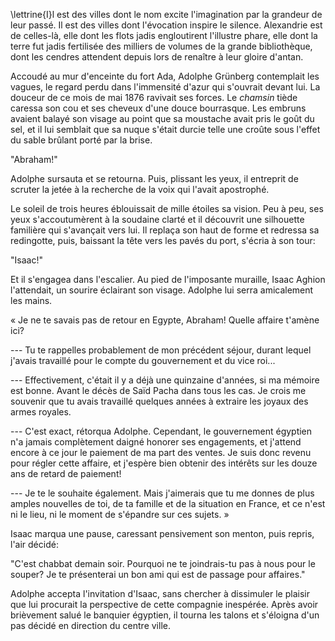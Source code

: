 
\lettrine{I}l est des villes dont le nom excite l'imagination par la grandeur de
leur passé. Il est des villes dont l'évocation inspire le silence.
Alexandrie est de celles-là, elle dont les flots jadis engloutirent
l'illustre phare, elle dont la terre fut jadis fertilisée des milliers
de volumes de la grande bibliothèque, dont les cendres attendent depuis
lors de renaître à leur gloire d'antan.

Accoudé au mur d'enceinte du fort Ada, Adolphe Grünberg contemplait les
vagues, le regard perdu dans l'immensité d'azur qui s'ouvrait devant
lui. La douceur de ce mois de mai 1876 ravivait ses forces. Le *chamsin*
tiède caressa son cou et ses cheveux d'une douce bourrasque. Les embruns
avaient balayé son visage au point que sa moustache avait pris le goût
du sel, et il lui semblait que sa nuque s'était durcie telle une croûte
sous l'effet du sable brûlant porté par la brise.

"Abraham!"

Adolphe sursauta et se retourna. Puis, plissant les yeux, il entreprit
de scruter la jetée à la recherche de la voix qui l'avait apostrophé.

Le soleil de trois heures éblouissait de mille étoiles sa vision. Peu à
peu, ses yeux s'accoutumèrent à la soudaine clarté et il découvrit une
silhouette familière qui s'avançait vers lui. Il replaça son haut de
forme et redressa sa redingotte, puis, baissant la tête vers les pavés
du port, s'écria à son tour:

"Isaac!"

Et il s'engagea dans l'escalier. Au pied de l'imposante muraille, Isaac
Aghion l'attendait, un sourire éclairant son visage. Adolphe lui serra
amicalement les mains.

« Je ne te savais pas de retour en Egypte, Abraham! Quelle affaire
t'amène ici?

--- Tu te rappelles probablement de mon précédent séjour,
durant lequel j'avais travaillé pour le compte du gouvernement et du
vice roi...

--- Effectivement, c'était il y a déjà une quinzaine
d'années, si ma mémoire est bonne. Avant le décès de Saïd Pacha dans
tous les cas. Je crois me souvenir que tu avais travaillé quelques
années à extraire les joyaux des armes royales.

--- C'est exact,
rétorqua Adolphe. Cependant, le gouvernement égyptien n'a jamais
complètement daigné honorer ses engagements, et j'attend encore à ce
jour le paiement de ma part des ventes. Je suis donc revenu pour
régler cette affaire, et j'espère bien obtenir des intérêts sur les
douze ans de retard de paiement!

--- Je te le souhaite également. Mais
j'aimerais que tu me donnes de plus amples nouvelles de toi, de ta
famille et de la situation en France, et ce n'est ni le lieu, ni le
moment de s'épandre sur ces sujets. »

Isaac marqua une pause, caressant pensivement son menton, puis repris,
l'air décidé:

"C'est chabbat demain soir. Pourquoi ne te joindrais-tu pas à nous
pour le souper? Je te présenterai un bon ami qui est de passage pour
affaires."

Adolphe accepta l'invitation d'Isaac, sans chercher à dissimuler le plaisir que lui
procurait la perspective de cette compagnie inespérée. Après avoir
brièvement salué le banquier égyptien, il tourna les talons et s'éloigna
d'un pas décidé en direction du centre ville.

